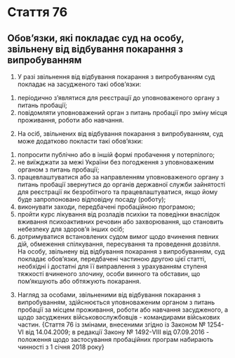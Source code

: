 Cтаття 76
====
Обов’язки, які покладає суд на особу, звільнену від відбування покарання з випробуванням
----
1. У разі звільнення від відбування покарання з випробуванням суд покладає на засудженого такі обов’язки:
1) періодично з’являтися для реєстрації до уповноваженого органу з питань пробації;
2) повідомляти уповноважений орган з питань пробації про зміну місця проживання, роботи або навчання.
2. На осіб, звільнених від відбування покарання з випробуванням, суд може додатково покласти такі обов’язки:
1) попросити публічно або в іншій формі пробачення у потерпілого;
2) не виїжджати за межі України без погодження з уповноваженим органом з питань пробації;
3) працевлаштуватися або за направленням уповноваженого органу з питань пробації звернутися до органів державної служби зайнятості для реєстрації як безробітного та працевлаштуватися, якщо йому буде запропоновано відповідну посаду (роботу);
4) виконувати заходи, передбачені пробаційною програмою;
5) пройти курс лікування від розладів психіки та поведінки внаслідок вживання психоактивних речовин або захворювання, що становить небезпеку для здоров’я інших осіб;
6) дотримуватися встановлених судом вимог щодо вчинення певних дій, обмеження спілкування, пересування та проведення дозвілля.
На особу, звільнену від відбування покарання з випробуванням, суд покладає обов’язки, передбачені частиною другою цієї статті, необхідні і достатні для її виправлення з урахуванням ступеня тяжкості вчиненого злочину, особи винного та обставин, що пом’якшують або обтяжують покарання.
3. Нагляд за особами, звільненими від відбування покарання з випробуванням, здійснюється уповноваженим органом з питань пробації за місцем проживання, роботи або навчання засудженого, а щодо засуджених військовослужбовців - командирами військових частин.
{Стаття 76 із змінами, внесеними згідно із Законом № 1254-VI від 14.04.2009; в редакції Закону № 1492-VIII від 07.09.2016 - положення щодо застосування пробаційних програм набирають чинності з 1 січня 2018 року}
